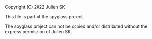 Copyright (C) 2022 Julien SK

This file is part of the spyglass project.

The spyglass project can not be copied and/or distributed without the express
permission of Julien SK.
